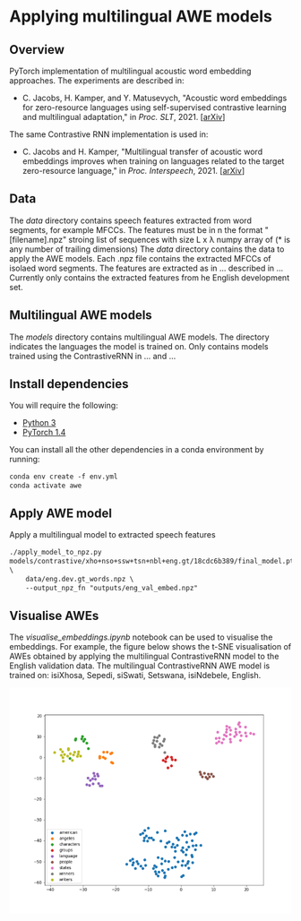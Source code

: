 # Applying multilingual AWE models

## Overview

PyTorch implementation of multilingual acoustic word embedding approaches. The experiments are described in:
- C. Jacobs, H. Kamper, and Y. Matusevych, "Acoustic word embeddings for zero-resource languages using self-supervised contrastive learning and multilingual adaptation," in *Proc. SLT*, 2021. [[arXiv](https://arxiv.org/abs/2103.10731)]

The same Contrastive RNN implementation is used in:
- C. Jacobs and H. Kamper, "Multilingual transfer of acoustic word embeddings improves when training on languages related to the target zero-resource language," in *Proc. Interspeech*, 2021. [[arXiv](https://arxiv.org/abs/2106.12834)]

## Data
The <em>data</em> directory contains speech features extracted from word segments, for example MFCCs. The features must be in n the format "[filename].npz" stroing  list of sequences with size L x &#955; numpy array of (* is any number of trailing dimensions)
The <em>data</em> directory contains the data to apply the AWE models. Each .npz file contains the extracted MFCCs of isolaed word segments.
The features are extracted as in ... described in ...
Currently only contains the extracted features from he English development set. 

## Multilingual AWE models
The <em>models</em> directory contains multilingual AWE models. The directory indicates the languages the model is trained on.
Only contains models trained using the ContrastiveRNN in ... and ...

## Install dependencies

You will require the following:

- [Python 3](https://www.python.org/downloads/)
- [PyTorch 1.4](https://pytorch.org/)

You can install all the other dependencies in a conda environment by running:

    conda env create -f env.yml
    conda activate awe

## Apply AWE model

Apply a multilingual model to extracted speech features

    ./apply_model_to_npz.py models/contrastive/xho+nso+ssw+tsn+nbl+eng.gt/18cdc6b389/final_model.pt \
        data/eng.dev.gt_words.npz \
        --output_npz_fn "outputs/eng_val_embed.npz"
   
   
## Visualise AWEs

The <em>visualise_embeddings.ipynb</em> notebook can be used to visualise the embeddings. 
For example, the figure below shows the t-SNE visualisation of AWEs obtained by applying the multilingual ContrastiveRNN model to the English validation data.
The multilingual ContrastiveRNN AWE model is trained on: isiXhosa, Sepedi, siSwati, Setswana, isiNdebele, English.  

![tsne plot](https://github.com/christiaanjacobs/apply_awe/blob/master/outputs/tsne.png?raw=true)

